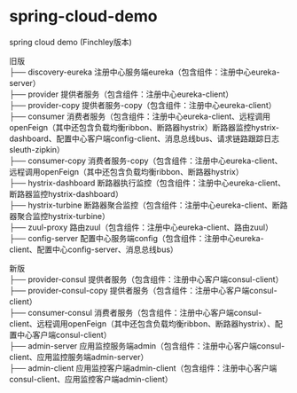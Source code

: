 # spring-cloud-demo
spring cloud demo (Finchley版本)

旧版  
├── discovery-eureka 注册中心服务端eureka（包含组件：注册中心eureka-server）  
├── provider 提供者服务（包含组件：注册中心eureka-client）  
├── provider-copy 提供者服务-copy（包含组件：注册中心eureka-client）  
├── consumer 消费者服务（包含组件：注册中心eureka-client、远程调用openFeign（其中还包含负载均衡ribbon、断路器hystrix）断路器监控hystrix-dashboard、配置中心客户端config-client、消息总线bus、请求链路跟踪日志sleuth-zipkin）  
├── consumer-copy 消费者服务-copy（包含组件：注册中心eureka-client、远程调用openFeign（其中还包含负载均衡ribbon、断路器hystrix）  
├── hystrix-dashboard 断路器执行监控（包含组件：注册中心eureka-client、断路器监控hystrix-dashboard）  
├── hystrix-turbine 断路器聚合监控（包含组件：注册中心eureka-client、断路器聚合监控hystrix-turbine）  
├── zuul-proxy 路由zuul（包含组件：注册中心eureka-client、路由zuul）  
├── config-server 配置中心服务端config（包含组件：注册中心eureka-client、配置中心config-server、消息总线bus）  
  
新版  
├── provider-consul 提供者服务（包含组件：注册中心客户端consul-client）  
├── provider-consul-copy 提供者服务（包含组件：注册中心客户端consul-client）  
├── consumer-consul 消费者服务（包含组件：注册中心客户端consul-client、远程调用openFeign（其中还包含负载均衡ribbon、断路器hystrix）、配置中心客户端consul-client）  
├── admin-server 应用监控服务端admin（包含组件：注册中心客户端consul-client、应用监控服务端admin-server）  
├── admin-client 应用监控客户端admin-client（包含组件：注册中心客户端consul-client、应用监控客户端admin-client）  






